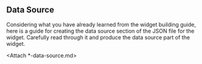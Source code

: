 ## Data Source

Considering what you have already learned from the widget building guide, here is a guide for creating the data source section of the JSON file for the widget. Carefully read through it and produce the data source part of the widget.

<Attach \*-data-source.md>
